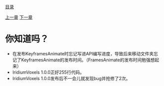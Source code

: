 [目录](SUMMARY.md)

[上一章](README.md) [下一章](你知道吗？.md)
# 你知道吗？
* 在发布KeyframesAnimate时忘记写进API编写进度，导致后来移动文件夹忘记了KeyframesAnimate的发布时间。（FramesAnimate的发布时间勉强想起来）
* IridiumVoxels 1.0.0正好255行代码。
* IridiumVoxels 1.0.0发布后不一会儿就发现bug并抢修了2次。
